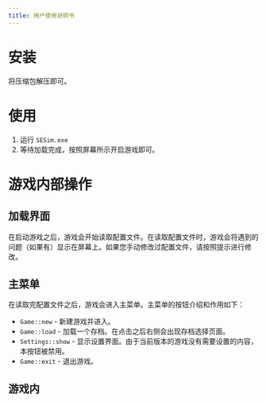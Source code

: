 ```yaml
---
title: 用户使用说明书
---
```


# 安装

将压缩包解压即可。

# 使用

1. 运行 `SESim.exe`
2. 等待加载完成，按照屏幕所示开启游戏即可。

# 游戏内部操作

## 加载界面

在启动游戏之后，游戏会开始读取配置文件。在读取配置文件时，游戏会将遇到的问题（如果有）显示在屏幕上。如果您手动修改过配置文件，请按照提示进行修改。

## 主菜单

在读取完配置文件之后，游戏会进入主菜单。主菜单的按钮介绍和作用如下：

- `Game::new` - 新建游戏并进入。
- `Game::load` - 加载一个存档。在点击之后右侧会出现存档选择页面。
- `Settings::show` - 显示设置界面。由于当前版本的游戏没有需要设置的内容，本按钮被禁用。
- `Game::exit` - 退出游戏。

## 游戏内


